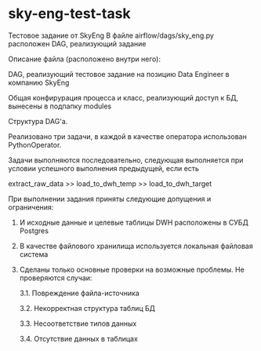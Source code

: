 # sky-eng-test-task
Тестовое задание от SkyEng
В файле airflow/dags/sky_eng.py расположен DAG, реализующий задание

Описание файла (расположено внутри него):

DAG, реализующий тестовое задание на позицию Data Engineer в компанию SkyEng

Общая конфирурация процесса и класс, реализующий доступ к БД, вынесены в подпапку modules

Структура DAG'а.

Реализовано три задачи, в каждой в качестве оператора использован PythonOperator.

Задачи выполняются последовательно, следующая выполняется при условии успешного выполнения предыдущей, если есть

extract_raw_data >> load_to_dwh_temp >> load_to_dwh_target

При выполнении задания приняты следующие допущения и ограничения:
1. И исходные данные и целевые таблицы DWH расположены в СУБД Postgres
2. В качестве файлового хранилища используется локальная файловая система
3. Сделаны только основные проверки на возможные проблемы. Не проверяются случаи:

    3.1. Повреждение файла-источника
    
    3.2. Некорректная структура таблиц БД
    
    3.3. Несоответствие типов данных
   
    3.4. Отсутствие данных в таблицах
